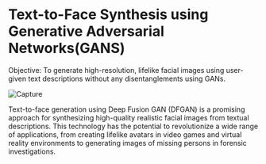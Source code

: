 # Text-to-Face Synthesis using Generative Adversarial Networks(GANS)
Objective: To generate high-resolution, lifelike facial images using user-given text descriptions
without any disentanglements using GANs.


![Capture](https://github.com/imnrb/Text-to-Face-Synthesis-using-Generative-Adversarial-Networks-GANS-/assets/67147637/bd555064-2c33-4f8d-bc90-84bb158bcb55)


Text-to-face generation using Deep Fusion GAN (DFGAN) is a promising approach for
synthesizing high-quality realistic facial images from textual descriptions. This technology
has the potential to revolutionize a wide range of applications, from creating lifelike avatars
in video games and virtual reality environments to generating images of missing persons in
forensic investigations.
